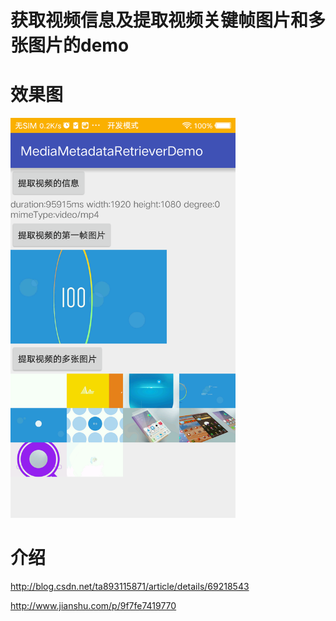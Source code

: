 # 获取视频信息及提取视频关键帧图片和多张图片的demo

# 效果图

<img src="/demo.png" width=360 height=640/>

# 介绍
http://blog.csdn.net/ta893115871/article/details/69218543

http://www.jianshu.com/p/9f7fe7419770